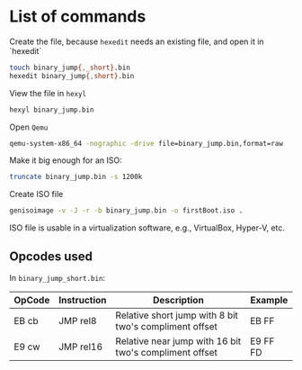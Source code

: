 # List of commands

Create the file, because `hexedit` needs an existing file, and open it in `hexedit´
```bash
touch binary_jump{,_short}.bin
hexedit binary_jump{,short}.bin
```

View the file in `hexyl`
```bash
hexyl binary_jump.bin
```

Open `Qemu`
```bash
qemu-system-x86_64 -nographic -drive file=binary_jump.bin,format=raw
```

Make it big enough for an ISO:
```bash
truncate binary_jump.bin -s 1200k
```

Create ISO file
```bash
genisoimage -v -J -r -b binary_jump.bin -o firstBoot.iso .
```

ISO file is usable in a virtualization software, e.g., VirtualBox, Hyper-V, etc.

## Opcodes used
In `binary_jump_short.bin`:

|OpCode|Instruction|Description|Example|
|------|-----------|-----------|---|
|EB cb|JMP rel8| Relative short jump with 8 bit two's compliment offset|EB FF|
|E9 cw|JMP rel16| Relative near jump with 16 bit two's compliment offset|E9 FF FD|

